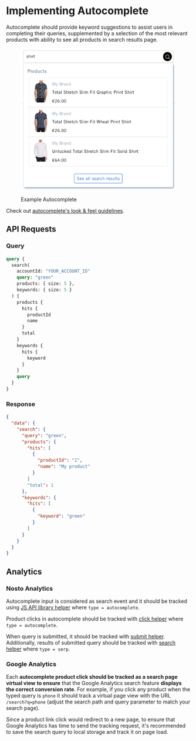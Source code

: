 # Implementing Autocomplete

Autocomplete should provide keyword suggestions to assist users in completing their queries, supplemented by a selection of the most relevant products with ability to see all products in search results page.&#x20;

<figure><img src="../../../.gitbook/assets/Screenshot 2023-03-31 at 17.28.40 (1).png" alt=""><figcaption><p>Example Autocomplete</p></figcaption></figure>

Check out [autocomplete's look & feel guidelines](https://help.nosto.com/en/articles/7169076-autocomplete-s-look-feel-guidelines).

## API Requests <a href="#autocomplete" id="autocomplete"></a>

### Query <a href="#autocomplete" id="autocomplete"></a>

```graphql
query {
  search(
    accountId: "YOUR_ACCOUNT_ID"
    query: "green"
    products: { size: 5 },
    keywords: { size: 5 }
  ) {
    products {
      hits {
        productId
        name
      }
      total
    }
    keywords {
      hits {
        keyword
      }
    }
    query
  }
}
```

### Response

```json
{
  "data": {
    "search": {
      "query": "green",
      "products": {
        "hits": [
          {
            "productId": "1",
            "name": "My product"
          }
        ]
        "total": 1
      },
      "keywords": {
        "hits": [
          {
            "keyword": "green"
          }
        ]
      }
    }
  }
}
```



## Analytics

### Nosto Analytics

Autocomplete input is considered as search event and it should be tracked using [JS API library helper](../../../apis/js-apis/search.md#search) where `type = autocomplete`.

Product clicks in autocomplete should be tracked with [click helper](../../../apis/js-apis/search.md#search-product-click) where `type = autocomplete`.

When query is submitted, it should be tracked with [submit helper](../../../apis/js-apis/search.md#search-form-submit). Additionally, results of submitted query should be tracked with [search helper](../../../apis/js-apis/search.md#search) where `type = serp`.&#x20;

### Google Analytics

Each **autocomplete product click should be tracked as a search page virtual view** **to ensure** that the Google Analytics search feature **displays the correct conversion rate**. For example, if you click any product when the typed query is `phone` it should track a virtual page view with the URL `/search?q=phone` (adjust the search path and query parameter to match your search page).

Since a product link click would redirect to a new page, to ensure that Google Analytics has time to send the tracking request, it's recommended to save the search query to local storage and track it on page load.

